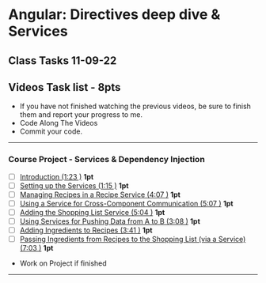 # Angular: Directives deep dive & Services
## Class Tasks 11-09-22

## Videos Task list - 8pts
- If you have not finished watching the previous videos, be sure to finish them and report your progress to me. 
- Code Along The Videos
- Commit your code.

<hr>

### Course Project - Services & Dependency Injection
- [ ] [Introduction (1:23 )](https://pro.academind.com/courses/765847/lectures/13902310) **1pt**
- [ ] [Setting up the Services (1:15 )](https://pro.academind.com/courses/765847/lectures/13902314) **1pt**
- [ ] [Managing Recipes in a Recipe Service (4:07 )](https://pro.academind.com/courses/765847/lectures/13902316) **1pt**
- [ ] [Using a Service for Cross-Component Communication (5:07 )](https://pro.academind.com/courses/765847/lectures/13902313) **1pt**
- [ ] [Adding the Shopping List Service (5:04 )](https://pro.academind.com/courses/765847/lectures/13902312) **1pt**
- [ ] [Using Services for Pushing Data from A to B (3:08 )](https://pro.academind.com/courses/765847/lectures/13902309) **1pt**
- [ ] [Adding Ingredients to Recipes (3:41 )](https://pro.academind.com/courses/765847/lectures/13902317) **1pt**
- [ ] [Passing Ingredients from Recipes to the Shopping List (via a Service) (7:03 )](https://pro.academind.com/courses/765847/lectures/13902315) **1pt**

- Work on Project if finished
<hr>
